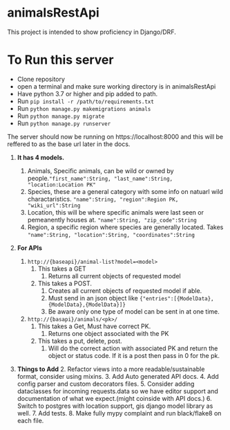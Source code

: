 # animalsRestApi
This project is intended to show proficiency in Django/DRF.
# To Run this server
   - Clone repository
   - open a terminal and make sure working directory is in animalsRestApi
   - Have python 3.7 or higher and pip added to path.
   - Run `pip install -r /path/to/requirements.txt`
   - Run `python manage.py makemigrations animals`
   - Run `python manage.py migrate`
   - Run `python manage.py runserver`
   
   The server should now be running on https://localhost:8000 and this will be reffered to as the base url later in the docs.

1. **It has 4 models.**
   1. Animals, Specific animals, can be wild or owned by people.`"first_name":String, "last_name":String, "location:Location PK"`
   2. Species, these are a general category with some info on natuarl wild charactaristics. `"name":String, "region":Region PK, "wiki_url":String`
   3. Location, this will be where specific animals were last seen or pemeanently houses at. `"name":String, "zip_code":String`
   4. Region, a specific region where species are generally located. Takes `"name":String, "location":String, "coordinates":String`

2. **For APIs**
   1. `http://{baseapi}/animal-list?model=<model>`
      1. This takes a GET
         1. Returns all current objects of requested model
      2. This takes a POST.
         1. Creates all current objects of requested model if able.
         2. Must send in an json object like `{"entries":[{ModelData},{ModelData},{ModelData}]}`
         3. Be aware only one type of model can be sent in at one time.
   2. `http://{basapi}/animals/<pk>/`
      1. This takes a Get, Must have correct PK.
         1. Returns one object associated with the PK
      2. This takes a put, delete, post.
         1. Will do the correct action with associated PK and return the object or status code. If it is a post then pass in 0 for the pk.

3. **Things to Add**
   2. Refactor views into a more readable/sustainable format, consider using mixins.
   3. Add Auto generated API docs.
   4. Add config parser and custom decorators files.
   5. Consider adding dataclasses for incoming requests.data so we have editor support and documentation of what we expect.(might coinside with API docs.)
   6. Switch to postgres with location support, gis django model library as well.
   7. Add tests.
   8. Make fully mypy complaint and run black/flake8 on each file.

